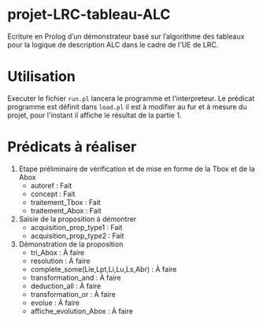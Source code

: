# projet-LRC-tableau-ALC

Ecriture en Prolog d’un démonstrateur basé sur l’algorithme des tableaux pour la logique de description ALC dans le cadre de l'UE de LRC.

# Utilisation

Executer le fichier `run.pl` lancera le programme et l'interpreteur.
Le prédicat programme est définit dans `load.pl` il est à modifier au fur et à mesure du projet, pour l'instant il affiche le résultat de la partie 1.

# Prédicats à réaliser

1. Etape préliminaire de vérification et de mise en forme de la Tbox et de la Abox
	* autoref : Fait
	* concept : Fait
	* traitement_Tbox : Fait
	* traitement_Abox : Fait
2. Saisie de la proposition à démontrer
	* acquisition_prop_type1 : Fait
	* acquisition_prop_type2 : Fait
3. Démonstration de la proposition
	* tri_Abox : À faire
	* resolution : À faire
	* complete_some(Lie,Lpt,Li,Lu,Ls,Abr) : À faire
	* transformation_and : À faire
	* deduction_all : À faire
	* transformation_or : À faire
	* evolue : À faire
	* affiche_evolution_Abox : À faire